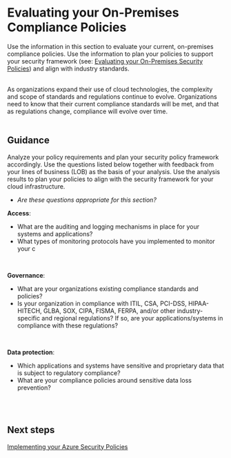 # Evaluating your On-Premises Compliance Policies
Use the information in this section to evaluate your current, on-premises compliance policies. Use the information to plan your policies to support your security framework (see: [Evaluating your On-Premises Security Policies](1.1-Evaluating-your-On-Premise-Security-Policies.md)) and align with industry standards.
<br />
<br />

As organizations expand their use of cloud technologies, the complexity and scope of standards and regulations continue to evolve. Organizations need to know that their current compliance standards will be met, and that as regulations change, compliance will evolve over time. 
<br />
<br />

## Guidance 
Analyze your policy requirements and plan your security policy framework accordingly. Use the questions listed below together with feedback from your lines of business (LOB) as the basis of your analysis. Use the analysis results to plan your policies to align with the security framework for your cloud infrastructure.

- *Are these questions appropriate for this section?*

**Access**:
- What are the auditing and logging mechanisms in place for your systems and applications? 
- What types of monitoring protocols have you implemented to monitor your c 
<br />

**Governance**:
- What are your organizations existing compliance standards and policies? 
- Is your organization in compliance with ITIL, CSA, PCI-DSS, HIPAA-HITECH, GLBA, SOX, CIPA, FISMA, FERPA, and/or other industry-specific and regional regulations? If so, are your applications/systems in compliance with these regulations? 
<br />

**Data protection**:
- Which applications and systems have sensitive and proprietary data that is subject to regulatory compliance? 
- What are your compliance policies around sensitive data loss prevention? 
<br />
<br />

## Next steps
[Implementing your Azure Security Policies](2.0-Implementing-your-Azure-Security-Policies.md)
